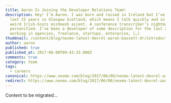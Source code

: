 ```yaml
---
title: Aaron Is Joining the Developer Relations Team!
description: Hey! I’m Aaron. I was born and raised in Ireland but I’ve spent the
  last 15 years in Glasgow Scotland, which means I talk quickly and in some
  weird Irish-Scots mishmash accent. A conference transcriber’s nightmare
  personified. I’ve been a developer of some description for the last 20 years;
  working in agencies, freelance, startups, enterprise, […]
thumbnail: /content/blog/nexmo-latest-devrel-aaron-bassett-dr/introduction-header.jpg
author: aaron
published: true
published_at: 2017-06-08T09:43:33.000Z
comments: true
category: team
tags:
  - careers
canonical: https://www.nexmo.com/blog/2017/06/08/nexmo-latest-devrel-aaron-bassett-dr
redirect: https://www.nexmo.com/blog/2017/06/08/nexmo-latest-devrel-aaron-bassett-dr
---
```


Content to be migrated...
